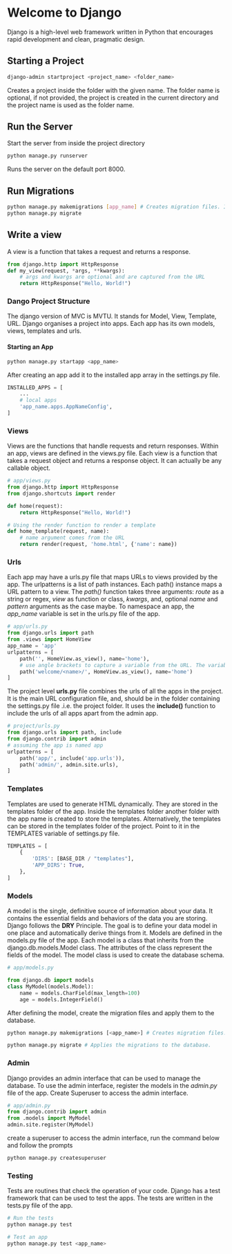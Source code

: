 # Welcome to Django
Django is a high-level web framework written in Python that encourages rapid development and clean, pragmatic design.

## Starting a Project
```bash
django-admin startproject <project_name> <folder_name>
```
Creates a project inside the folder with the given name. The folder name is optional, if not provided,
the project is created in the current directory and the project name is used as the folder name.

## Run the Server
Start the server from inside the project directory
```bash
python manage.py runserver
```
Runs the server on the default port 8000.

## Run Migrations
```bash
python manage.py makemigrations [app_name] # Creates migration files. If app_name is not provided, all apps are migrated.
python manage.py migrate
```

## Write a view
A view is a function that takes a request and returns a response. 
```python
from django.http import HttpResponse
def my_view(request, *args, **kwargs):
    # args and kwargs are optional and are captured from the URL
    return HttpResponse("Hello, World!")
```

### Dango Project Structure
The django version of MVC is MVTU. It stands for Model, View, Template, URL. Django organises a project into apps. 
Each app has its own models, views, templates and urls.

#### Starting an App
```bash
python manage.py startapp <app_name>
```
After creating an app add it to the installed app array in the settings.py file.
```python
INSTALLED_APPS = [
    ...
    # local apps
    'app_name.apps.AppNameConfig',
]

```

### Views
Views are the functions that handle requests and return responses. Within an app, views are defined in the
views.py file. Each view is a function that takes a request object and returns a response object. It can actually
be any callable object.
```python
# app/views.py
from django.http import HttpResponse
from django.shortcuts import render

def home(request):
    return HttpResponse("Hello, World!")

# Using the render function to render a template
def home_template(request, name):
    # name argument comes from the URL
    return render(request, 'home.html', {'name': name})
```

### Urls
Each app may have a urls.py file that maps URLs to views provided by the app.
The urlpatterns is a list of path instances. Each path() instance maps a URL pattern to a view. The _path()_
function takes three arguments: *route* as a string or regex, *view* as function or class, *kwargs*, and, optional
*name* and *pattern* arguments as the case maybe. To namespace an app, the *app_name* variable is set in the urls.py file
of the app. 
```python
# app/urls.py
from django.urls import path
from .views import HomeView
app_name = 'app'
urlpatterns = [
    path('', HomeView.as_view(), name='home'),
    # use angle brackets to capture a variable from the URL. The variable is passed to the view function.
    path('welcome/<name>/', HomeView.as_view(), name='home')
]
```
The project level  **urls.py** file combines the urls of all the apps in the project. It is the main URL configuration
file, and, should be in the folder containing the settings.py file .i.e. the project folder. It uses the **include()** function
to include the urls of all apps apart from the admin app.
```python
# project/urls.py
from django.urls import path, include
from django.contrib import admin
# assuming the app is named app
urlpatterns = [
    path('app/', include('app.urls')),
    path('admin/', admin.site.urls),
]
```

### Templates
Templates are used to generate HTML dynamically. They are stored in the templates folder of the app.
Inside the templates folder another folder with the app name is created to store the templates. Alternatively, the
templates can be stored in the templates folder of the project. Point to it in the TEMPLATES variable of settings.py file. 
```python
TEMPLATES = [
    {
        'DIRS': [BASE_DIR / "templates"],
        'APP_DIRS': True,
    },
]
```

### Models
A model is the single, definitive source of information about your data. It contains the essential fields and
behaviors of the data you are storing. Django follows the **DRY** Principle. The goal is to define your data model in one place
and automatically derive things from it. Models are defined in the models.py file of the app. Each model is a class that
inherits from the django.db.models.Model class. The attributes of the class represent the fields of the model.
The model class is used to create the database schema. 
```python
# app/models.py

from django.db import models
class MyModel(models.Model):
    name = models.CharField(max_length=100)
    age = models.IntegerField()
```
After defining the model, create the migration files and apply them to the database.
```bash
python manage.py makemigrations [<app_name>] # Creates migration files. If app_name is not provided, all apps are migrated.
```
```bash
python manage.py migrate # Applies the migrations to the database.
```

### Admin
Django provides an admin interface that can be used to manage the database. To use the admin interface, register the models
in the *admin.py* file of the app. Create Superuser to access the admin interface.
```python
# app/admin.py
from django.contrib import admin
from .models import MyModel
admin.site.register(MyModel)
```
create a superuser to access the admin interface, run the command below and follow the prompts
```bash
python manage.py createsuperuser 
```

### Testing
Tests are routines that check the operation of your code. Django has a test framework that can be used to test the apps.
The tests are written in the tests.py file of the app.
```bash
# Run the tests
python manage.py test

# Test an app
python manage.py test <app_name>
```
